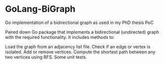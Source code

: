 # GoLang-BiGraph
Go implementation of a bidirectional graph as used in my PhD thesis PoC

Paired down Go package that implements a bidirectional (undirected) graph with the required functionality. It includes methods to:

Load the graph from an adjacency list file.
Check if an edge or vertex is isolated.
Add or remove vertices.
Compute the shortest path between any two vertices using BFS.
Some unit tests.
